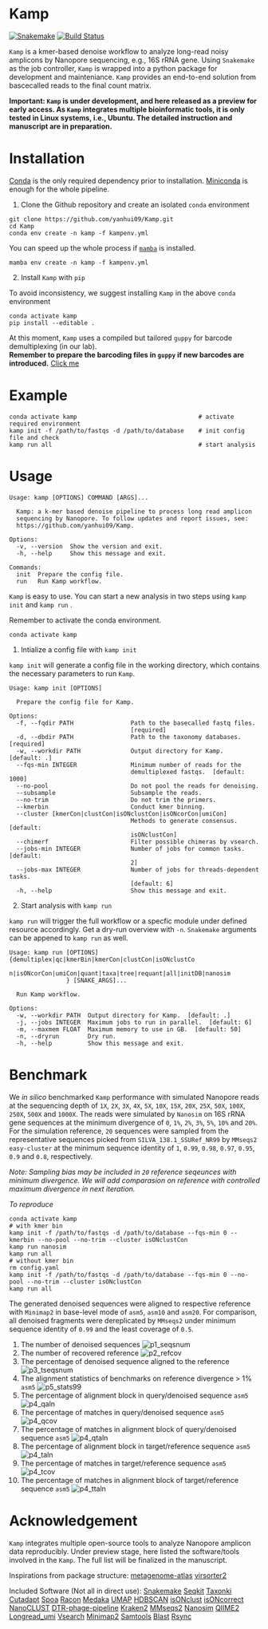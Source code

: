 # Kamp

[![Snakemake](https://img.shields.io/badge/snakemake-=7.12.1-brightgreen.svg)](https://snakemake.bitbucket.io)
[![Build Status](https://github.com/yanhui09/Kamp/actions/workflows/main.yml/badge.svg?branch=master)](https://github.com/yanhui09/Kamp/actions?query=branch%3Amaster+workflow%3ACI)

`Kamp` is a kmer-based denoise workflow to analyze long-read noisy amplicons by Nanopore sequencing, e.g., 16S rRNA gene.
Using `Snakemake` as the job controller, `Kamp` is wrapped into a python package for development and mainteniance.
`Kamp` provides an end-to-end solution from bascecalled reads to the final count matrix.

**Important: `Kamp` is under development, and here released as a preview for early access. 
As `Kamp` integrates multiple bioinformatic tools, it is only tested in Linux systems, i.e., Ubuntu.
The detailed instruction and manuscript are in preparation.**

# Installation
[Conda](https://docs.conda.io/projects/conda/en/latest/user-guide/install/index.html) is the only required dependency prior to installation.
[Miniconda](https://docs.conda.io/en/latest/miniconda.html) is enough for the whole pipeline. 

1. Clone the Github repository and create an isolated `conda` environment
```
git clone https://github.com/yanhui09/Kamp.git
cd Kamp
conda env create -n kamp -f kampenv.yml 
```
You can speed up the whole process if [`mamba`](https://github.com/mamba-org/mamba) is installed.
```
mamba env create -n kamp -f kampenv.yml 
```
2. Install `Kamp` with `pip`
      
To avoid inconsistency, we suggest installing `Kamp` in the above `conda` environment
```
conda activate kamp
pip install --editable .
```

At this moment, `Kamp` uses a compiled but tailored `guppy` for barcode demultiplexing (in our lab).<br>
**Remember to prepare the barcoding files in `guppy` if new barcodes are introduced.** [Click me](kamp/workflow/resources/README.md)

# Example
```
conda activate kamp                                  # activate required environment 
kamp init -f /path/to/fastqs -d /path/to/database    # init config file and check
kamp run all                                         # start analysis
```

# Usage

```
Usage: kamp [OPTIONS] COMMAND [ARGS]...

  Kamp: a k-mer based denoise pipeline to process long read amplicon
  sequencing by Nanopore. To follow updates and report issues, see:
  https://github.com/yanhui09/Kamp.

Options:
  -v, --version  Show the version and exit.
  -h, --help     Show this message and exit.

Commands:
  init  Prepare the config file.
  run   Run Kamp workflow.
```

`Kamp` is easy to use. You can start a new analysis in two steps using `kamp init` and `kamp run` . 

Remember to activate the conda environment.
```
conda activate kamp
```

1. Intialize a config file with `kamp init`

`kamp init` will generate a config file in the working directory, which contains the necessary parameters to run `Kamp`.

```
Usage: kamp init [OPTIONS]

  Prepare the config file for Kamp.

Options:
  -f, --fqdir PATH                Path to the basecalled fastq files.
                                  [required]
  -d, --dbdir PATH                Path to the taxonomy databases.  [required]
  -w, --workdir PATH              Output directory for Kamp.  [default: .]
  --fqs-min INTEGER               Minimum number of reads for the
                                  demultiplexed fastqs.  [default: 1000]
  --no-pool                       Do not pool the reads for denoising.
  --subsample                     Subsample the reads.
  --no-trim                       Do not trim the primers.
  --kmerbin                       Conduct kmer binning.
  --cluster [kmerCon|clustCon|isONclustCon|isONcorCon|umiCon]
                                  Methods to generate consensus.  [default:
                                  isONclustCon]
  --chimerf                       Filter possible chimeras by vsearch.
  --jobs-min INTEGER              Number of jobs for common tasks.  [default:
                                  2]
  --jobs-max INTEGER              Number of jobs for threads-dependent tasks.
                                  [default: 6]
  -h, --help                      Show this message and exit.
```

2. Start analysis with `kamp run`

`kamp run` will trigger the full workflow or a specfic module under defined resource accordingly.
Get a dry-run overview with `-n`. `Snakemake` arguments can be appened to `kamp run` as well.

```
Usage: kamp run [OPTIONS] {demultiplex|qc|kmerBin|kmerCon|clustCon|isONclustCo
                n|isONcorCon|umiCon|quant|taxa|tree|requant|all|initDB|nanosim
                } [SNAKE_ARGS]...

  Run Kamp workflow.

Options:
  -w, --workdir PATH  Output directory for Kamp.  [default: .]
  -j, --jobs INTEGER  Maximum jobs to run in parallel.  [default: 6]
  -m, --maxmem FLOAT  Maximum memory to use in GB.  [default: 50]
  -n, --dryrun        Dry run.
  -h, --help          Show this message and exit.
```

# Benchmark

We *in silico* benchmarked `Kamp` performance with simulated Nanopore reads at the sequencing depth 
of `1X`, `2X`, `3X`, `4X`, `5X`, `10X`, `15X`, `20X`, `25X`, `50X`, `100X`, `250X`, `500X` and `1000X`. The reads 
were simulated by `Nanosim` on 16S rRNA gene sequences at the minimum divergence of `0`, `1%`, `2%`, 
`3%`, `5%`, `10%` and `20%`. For the simulation reference, `20` sequences were sampled from the representative 
sequences picked from `SILVA_138.1_SSURef_NR99` by `MMseqs2 easy-cluster` at the minimum sequence identity
 of `1`, `0.99`, `0.98`, `0.97`, `0.95`, `0.9` and `0.8`, respectively.

*Note: Sampling bias may be included in `20` reference seqeunces with minimum divergence. We will add comparasion 
on reference with controlled maximum divergence in next iteration.* 

*To reproduce*
```
conda activate kamp
# with kmer bin 
kamp init -f /path/to/fastqs -d /path/to/database --fqs-min 0 --kmerbin --no-pool --no-trim --cluster isONclustCon
kamp run nanosim
kamp run all
# without kmer bin
rm config.yaml
kamp init -f /path/to/fastqs -d /path/to/database --fqs-min 0 --no-pool --no-trim --cluster isONclustCon
kamp run all
```

The generated denoised sequences were aligned to respective reference with `Minimap2` in base-level mode 
of `asm5`, `asm10` and `asm20`. For comparison, all denoised fragments were dereplicated by `MMseqs2` under
minimum sequence identity of `0.99` and the least coverage of `0.5`. 

1. The number of denoised sequences
   ![p1_seqsnum](docs/images/benchmark/p1_seqsnum.png)
2. The number of recovered reference
   ![p2_refcov](docs/images/benchmark/p2_refcov.png)
3. The percentage of denoised sequence aligned to the reference
   ![p3_tseqsnum](docs/images/benchmark/p3_tseqsnum.png)
4. The alignment statistics of benchmarks on reference divergence > 1% `asm5`
   ![p5_stats99](docs/images/benchmark/p5_stats99.png)
5. The percentage of alignment block in query/denoised sequence `asm5`
   ![p4_qaln](docs/images/benchmark/p4_qaln.png)
6. The percentage of matches in query/denoised sequence `asm5`
   ![p4_qcov](docs/images/benchmark/p4_qcov.png)
7. The percentage of matches in alignment block of query/denoised sequence `asm5`
   ![p4_qtaln](docs/images/benchmark/p4_qtaln.png)
8. The percentage of alignment block in target/reference sequence `asm5`
   ![p4_taln](docs/images/benchmark/p4_taln.png)
9. The percentage of matches in target/reference sequence `asm5`
   ![p4_tcov](docs/images/benchmark/p4_tcov.png)
10. The percentage of matches in alignment block of target/reference sequence `asm5`
    ![p4_ttaln](docs/images/benchmark/p4_ttaln.png)

# Acknowledgement

`Kamp` integrates multiple open-source tools to analyze Nanopore amplicon data reproducibly. 
Under preview stage, here listed the software/tools involved in the `Kamp`. The full list will 
be finalized in the manuscript. 

Inspirations from package structure:
[metagenome-atlas](https://github.com/metagenome-atlas/atlas)
[virsorter2](https://github.com/jiarong/VirSorter2)

Included Software (Not all in direct use):
[Snakemake](https://github.com/snakemake/snakemake)
[Seqkit](https://github.com/shenwei356/seqkit)
[Taxonki](https://github.com/shenwei356/taxonkit)
[Cutadapt](https://github.com/marcelm/cutadapt)
[Spoa](https://github.com/rvaser/spoa)
[Racon](https://github.com/isovic/racon)
[Medaka](https://github.com/nanoporetech/medaka)
[UMAP](https://github.com/lmcinnes/umap)
[HDBSCAN](https://github.com/scikit-learn-contrib/hdbscan)
[isONclust](https://github.com/ksahlin/isONclust)
[isONcorrect](https://github.com/ksahlin/isONcorrect)
[NanoCLUST](https://github.com/genomicsITER/NanoCLUST)
[DTR-phage-pipeline](https://github.com/nanoporetech/DTR-phage-pipeline)
[Kraken2](https://github.com/DerrickWood/kraken2)
[MMseqs2](https://github.com/soedinglab/MMseqs2)
[Nanosim](https://github.com/soedinglab/MMseqs2)
[QIIME2](https://qiime2.org/)
[Longread_umi](https://github.com/SorenKarst/longread_umi)
[Vsearch](https://github.com/torognes/vsearch)
[Minimap2](https://github.com/lh3/minimap2)
[Samtools](https://github.com/samtools/samtools)
[Blast](https://blast.ncbi.nlm.nih.gov/Blast.cgi?PAGE_TYPE=BlastDocs)
[Rsync](https://github.com/WayneD/rsync)
